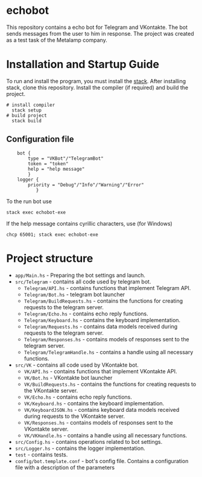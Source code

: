# echobot

This repository contains a echo bot for Telegram and VKontakte. The bot sends messages from the user to him in response. The project was created as a test task of the Metalamp company.
 
# Installation and Startup Guide
To run and install the program, you must install the [stack](https://docs.haskellstack.org/en/stable/install_and_upgrade/).
After installing stack, clone this repository. Install the compiler (if required) and build the project.

    # install compiler
      stack setup
    # build project
      stack build
## Configuration file
        bot {
            type = "VKBot"/"TelegramBot"
            token = "token"
            help = "help message"
            }
        logger {
            priority = "Debug"/"Info"/"Warning"/"Error"
               }


To the run bot use 

    stack exec echobot-exe

If the help message contains cyrillic characters, use (for Windows)

    chcp 65001; stack exec echobot-exe
    
# Project structure

* `app/Main.hs` - Preparing the bot settings and launch.
* `src/Telegram` - contains all code used by telegram bot.
    * `Telegram/API.hs` - contains functions that implement Telegram API.
    * `Telegram/Bot.hs` - telegram bot launcher
    * `Telegram/BuildRequests.hs` - contains the functions for creating requests to the telegram server.
    * `Telegram/Echo.hs` - contains echo reply functions.
    * `Telegram/Keyboard.hs` - contains the keyboard implementation.
    * `Telegram/Requests.hs` - contains data models received during requests to the telegram server.
    * `Telegram/Responses.hs` - contains models of responses sent to the telegram server.
    * `Telegram/TelegramHandle.hs` - contains a handle using all necessary functions.
* `src/VK` - contains all code used by VKontakte bot.
    * `VK/API.hs` - contains functions that implement VKontakte API.
    * `VK/Bot.hs` - VKontakte bot launcher
    * `VK/BuildRequests.hs` - contains the functions for creating requests to the VKontakte server.
    * `VK/Echo.hs` - contains echo reply functions.
    * `VK/Keyboard.hs` - contains the keyboard implementation.
    * `VK/KeyboardJSON.hs` - contains keyboard data models received during requests to the VKontakte server.
    * `VK/Responses.hs` - contains models of responses sent to the VKontakte server.
    * `VK/VKHandle.hs` - contains a handle using all necessary functions.
* `src/Config.hs` - contains operations related to bot settings.
* `src/Logger.hs` - contains the logger implementation.
* `test` - contains tests.
* `config/bot.template.conf` - bot's config file. Сontains a configuration file with a description of the parameters 


